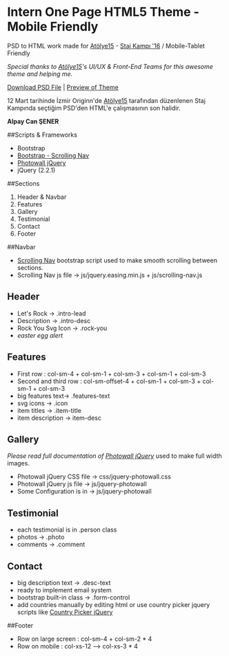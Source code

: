 # Intern One Page HTML5 Theme - Mobile Friendly 
PSD to HTML work made for [Atölye15](http://www.atolye15.com/) - [Staj Kampı '16](http://www.stajkampi.com/) / Mobile-Tablet Friendly

*Special thanks to [Atölye15](http://www.atolye15.com/)'s UI/UX & Front-End Teams for this awesome theme and helping me.*

[Download PSD File](https://github.com/mangoser/intern-theme/raw/master/intern_theme_psd.zip) | [Preview of Theme](http://alpay.info/works/intern-theme/)

12 Mart tarihinde İzmir Originn'de [Atölye15](http://www.atolye15.com/) tarafından düzenlenen Staj Kampında seçtiğim PSD'den HTML'e çalışmasının son halidir.

**Alpay Can ŞENER**

##Scripts & Frameworks
* Bootstrap
* [Bootstrap - Scrolling Nav](http://startbootstrap.com/template-overviews/scrolling-nav/)
* [Photowall jQuery](https://github.com/creotiv/jquery-photowall)
* jQuery (2.2.1)

##Sections
1. Header & Navbar
2. Features
3. Gallery
4. Testimonial
5. Contact
6. Footer

##Navbar
* [Scrolling Nav](http://startbootstrap.com/template-overviews/scrolling-nav/) bootstrap script used to make smooth scrolling between sections.
* Scrolling Nav js file -> js/jquery.easing.min.js + js/scrolling-nav.js


## Header
* Let's Rock -> .intro-lead
* Description -> .intro-desc
* Rock You Svg Icon -> .rock-you
* *easter egg alert*

## Features
* First row : col-sm-4 + col-sm-1 + col-sm-3 + col-sm-1 + col-sm-3
* Second and third row : col-sm-offset-4 + col-sm-1 + col-sm-3 + col-sm-1 + col-sm-3
* big features text-> .features-text
* svg icons -> .icon
* item titles -> .item-title
* item description -> item-desc

## Gallery
*Please read full documentation of [Photowall jQuery](https://github.com/creotiv/jquery-photowall)* used to make full width images.
* Photowall jQuery CSS file -> css/jquery-photowall.css
* Photowall jQuery js file -> js/jquery-photowall
* Some Configuration is in -> js/jquery-photowall

## Testimonial
* each testimonial is in .person class
* photos -> .photo
* comments -> .comment

## Contact
* big description text -> .desc-text
* ready to implement email system
* bootstrap built-in class -> .form-control
* add countries manually by editing html or use country picker jquery scripts like [Country Picker jQuery](http://bootstrapformhelpers.com/country/)

##Footer
* Row on large screen : col-sm-4 + col-sm-2 * 4
* Row on mobile : col-xs-12 --> col-xs-3 * 4
